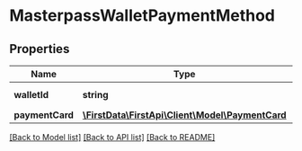 # MasterpassWalletPaymentMethod

## Properties
Name | Type | Description | Notes
------------ | ------------- | ------------- | -------------
**walletId** | **string** | Masterpass Wallet ID. | 
**paymentCard** | [**\FirstData\FirstApi\Client\Model\PaymentCard**](PaymentCard.md) |  | 

[[Back to Model list]](../README.md#documentation-for-models) [[Back to API list]](../README.md#documentation-for-api-endpoints) [[Back to README]](../README.md)


